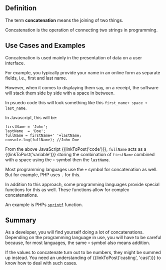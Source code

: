 ## Definition

The term  **concatenation** means the joining of two things.

Concatenation is the operation of connecting two strings in programming. 


## Use Cases and Examples

Concatenation is used mainly in the presentation of data on a user interface. 

For example, you typically provide your name in an online form as separate fields, i.e., first and last name.

However, when it comes to displaying them say, on a receipt, the software will stack them side by side with a space in between.

In psuedo code this will look something like this `first_name+ space + last_name`.

In Javascript, this will be:

```
firstName = 'John';
lastName  = 'Doe';
fullName = firstName+' '+lastName;
console.log(fullName); //John Doe
``` 
From the above JavaScript {{linkToPost('code')}}, `fullName` acts as a {{linkToPost('variable')}} storing the combination of `firstName` combined with a space using the `+` symbol then the `lastName`. 

Most programming languages use the `+` symbol for concatenation as well. But for example, PHP uses `.` for this.

In addition to this approach, some programming languages provide special functions for this as well. These functions allow for complex concatenations. 

An example is PHPs [`sprintf`](https://www.php.net/manual/en/function.sprintf.php) function.

## Summary

As a developer, you will find yourself doing a lot of concatenations. 
Depending on the programming language in use, you will have to be careful because, for most languages, the same `+` symbol also means addition. 

If the values to concatenate turn out to be numbers, they might be summed up instead. 
You need an understanding of {{linkToPost('casting', 'cast')}} to know how to deal with such cases. 